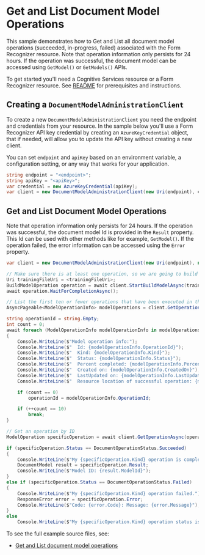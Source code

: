 # Get and List Document Model Operations

This sample demonstrates how to Get and List all document model operations (succeeded, in-progress, failed) associated with the Form Recognizer resource. Note that operation information only persists for 24 hours.
If the operation was successful, the document model can be accessed using `GetModel()` or `GetModels()` APIs.

To get started you'll need a Cognitive Services resource or a Form Recognizer resource.  See [README][README] for prerequisites and instructions.

## Creating a `DocumentModelAdministrationClient`

To create a new `DocumentModelAdministrationClient` you need the endpoint and credentials from your resource. In the sample below you'll use a Form Recognizer API key credential by creating an `AzureKeyCredential` object, that if needed, will allow you to update the API key without creating a new client.

You can set `endpoint` and `apiKey` based on an environment variable, a configuration setting, or any way that works for your application.

```C# Snippet:CreateDocumentModelAdministrationClient
string endpoint = "<endpoint>";
string apiKey = "<apiKey>";
var credential = new AzureKeyCredential(apiKey);
var client = new DocumentModelAdministrationClient(new Uri(endpoint), credential);
```

## Get and List Document Model Operations

Note that operation information only persists for 24 hours. If the operation was successful, the document model Id is provided in the `Result` property. This Id can be used with
other methods like for example, `GetModel()`.
If the operation failed, the error information can be accessed using the `Error` property.

```C# Snippet:FormRecognizerSampleGetAndListOperations
var client = new DocumentModelAdministrationClient(new Uri(endpoint), new AzureKeyCredential(apiKey));

// Make sure there is at least one operation, so we are going to build a custom model.
Uri trainingFileUri = <trainingFileUri>;
BuildModelOperation operation = await client.StartBuildModelAsync(trainingFileUri);
await operation.WaitForCompletionAsync();

// List the first ten or fewer operations that have been executed in the last 24h.
AsyncPageable<ModelOperationInfo> modelOperations = client.GetOperationsAsync();

string operationId = string.Empty;
int count = 0;
await foreach (ModelOperationInfo modelOperationInfo in modelOperations)
{
    Console.WriteLine($"Model operation info:");
    Console.WriteLine($"  Id: {modelOperationInfo.OperationId}");
    Console.WriteLine($"  Kind: {modelOperationInfo.Kind}");
    Console.WriteLine($"  Status: {modelOperationInfo.Status}");
    Console.WriteLine($"  Percent completed: {modelOperationInfo.PercentCompleted}");
    Console.WriteLine($"  Created on: {modelOperationInfo.CreatedOn}");
    Console.WriteLine($"  LastUpdated on: {modelOperationInfo.LastUpdatedOn}");
    Console.WriteLine($"  Resource location of successful operation: {modelOperationInfo.ResourceLocation}");

    if (count == 0)
        operationId = modelOperationInfo.OperationId;

    if (++count == 10)
        break;
}

// Get an operation by ID
ModelOperation specificOperation = await client.GetOperationAsync(operationId);

if (specificOperation.Status == DocumentOperationStatus.Succeeded)
{
    Console.WriteLine($"My {specificOperation.Kind} operation is completed.");
    DocumentModel result = specificOperation.Result;
    Console.WriteLine($"Model ID: {result.ModelId}");
}
else if (specificOperation.Status == DocumentOperationStatus.Failed)
{
    Console.WriteLine($"My {specificOperation.Kind} operation failed.");
    ResponseError error = specificOperation.Error;
    Console.WriteLine($"Code: {error.Code}: Message: {error.Message}");
}
else
    Console.WriteLine($"My {specificOperation.Kind} operation status is {specificOperation.Status}");
```

To see the full example source files, see:

* [Get and List document model operations](https://github.com/Azure/azure-sdk-for-net/blob/main/sdk/formrecognizer/Azure.AI.FormRecognizer/tests/samples/Sample_GetAndListOperationsAsync.cs)

[README]: https://github.com/Azure/azure-sdk-for-net/tree/main/sdk/formrecognizer/Azure.AI.FormRecognizer#getting-started
